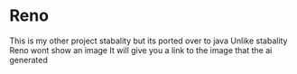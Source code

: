 # Reno
This is my other project stabality but its ported over to java
Unlike stabality Reno wont show an image 
It will give you a link to the image that the ai generated
